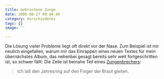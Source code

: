 ```yaml
---
title: Gebrochene Zunge
date: 2006-08-27 09:44:49
category: Verschiedenes
tags: []
image: ''

---
```


Die Lösung vieler Probleme liegt oft direkt vor der Nase. Zum Beispiel ist mir neulich eingefallen, warum mir das Einrappen eines neuen Textes für mein übernächstes Album, das nebenbei gesagt bereits sehr weit fortgeschritten ist, so schwer fällt: Die Zeile ist beinahe Teil eines [Zungenbrechers](http://de.wikipedia.org/wiki/Zungenbrecher):  


> Ich laß den Jahresring auf den Finger der Braut gleiten.
